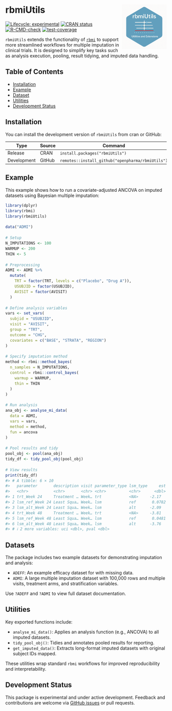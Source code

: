 
<!-- README.md is generated from README.Rmd. Please edit that file -->

# rbmiUtils <a href="https://openpharma.github.io/rbmiUtils/"> <img src="man/figures/rbmiUtils.png" align="right" width="140px" alt="rbmiUtils website" /> </a>

<!-- badges: start -->

[![Lifecycle:
experimental](https://img.shields.io/badge/lifecycle-experimental-orange.svg)](https://lifecycle.r-lib.org/articles/stages.html#experimental)
[![CRAN status](https://www.r-pkg.org/badges/version/rbmiUtils)](https://CRAN.R-project.org/package=rbmiUtils)
[![R-CMD-check](https://github.com/openpharma/rbmiUtils/actions/workflows/R-CMD-check.yaml/badge.svg)](https://github.com/openpharma/rbmiUtils/actions/workflows/R-CMD-check.yaml)
[![test-coverage](https://github.com/openpharma/rbmiUtils/actions/workflows/test-coverage.yaml/badge.svg)](https://github.com/openpharma/rbmiUtils/actions/workflows/test-coverage.yaml)
<!-- badges: end -->

`rbmiUtils` extends the functionality of
[`rbmi`](https://github.com/insightsengineering/rbmi) to support more
streamlined workflows for multiple imputation in clinical trials. It is
designed to simplify key tasks such as analysis execution, pooling,
result tidying, and imputed data handling.

## Table of Contents

- [Installation](#installation)
- [Example](#example)
- [Dataset](#dataset)
- [Utilities](#utilities)
- [Development Status](#development-status)

## Installation

You can install the development version of `rbmiUtils` from cran or
GitHub:

| Type        | Source | Command                                           |
|-------------|--------|---------------------------------------------------|
| Release     | CRAN   | `install.packages("rbmiUtils")`                   |
| Development | GitHub | `remotes::install_github("openpharma/rbmiUtils")` |

## Example

This example shows how to run a covariate-adjusted ANCOVA on imputed
datasets using Bayesian multiple imputation:

``` r
library(dplyr)
library(rbmi)
library(rbmiUtils)

data("ADMI")

# Setup
N_IMPUTATIONS <- 100
WARMUP <- 200
THIN <- 5

# Preprocessing
ADMI <- ADMI %>%
  mutate(
    TRT = factor(TRT, levels = c("Placebo", "Drug A")),
    USUBJID = factor(USUBJID),
    AVISIT = factor(AVISIT)
  )

# Define analysis variables
vars <- set_vars(
  subjid = "USUBJID",
  visit = "AVISIT",
  group = "TRT",
  outcome = "CHG",
  covariates = c("BASE", "STRATA", "REGION")
)

# Specify imputation method
method <- rbmi::method_bayes(
  n_samples = N_IMPUTATIONS,
  control = rbmi::control_bayes(
    warmup = WARMUP,
    thin = THIN
  )
)

# Run analysis
ana_obj <- analyse_mi_data(
  data = ADMI,
  vars = vars,
  method = method,
  fun = ancova
)

# Pool results and tidy
pool_obj <- pool(ana_obj)
tidy_df <- tidy_pool_obj(pool_obj)

# View results
print(tidy_df)
#> # A tibble: 6 × 10
#>   parameter       description visit parameter_type lsm_type     est    se    lci
#>   <chr>           <chr>       <chr> <chr>          <chr>      <dbl> <dbl>  <dbl>
#> 1 trt_Week 24     Treatment … Week… trt            <NA>     -2.17   0.182 -2.53 
#> 2 lsm_ref_Week 24 Least Squa… Week… lsm            ref       0.0782 0.131 -0.179
#> 3 lsm_alt_Week 24 Least Squa… Week… lsm            alt      -2.09   0.126 -2.34 
#> 4 trt_Week 48     Treatment … Week… trt            <NA>     -3.81   0.256 -4.31 
#> 5 lsm_ref_Week 48 Least Squa… Week… lsm            ref       0.0481 0.185 -0.316
#> 6 lsm_alt_Week 48 Least Squa… Week… lsm            alt      -3.76   0.176 -4.11 
#> # ℹ 2 more variables: uci <dbl>, pval <dbl>
```

## Datasets

The package includes two example datasets for demonstrating imputation
and analysis:

- `ADEFF`: An example efficacy dataset for with missing data.
- `ADMI`: A large multiple imputation dataset with 100,000 rows and
  multiple visits, treatment arms, and stratification variables.

Use `?ADEFF` and `?ADMI` to view full dataset documentation.

## Utilities

Key exported functions include:

- `analyse_mi_data()`: Applies an analysis function (e.g., ANCOVA) to
  all imputed datasets.
- `tidy_pool_obj()`: Tidies and annotates pooled results for reporting.
- `get_imputed_data()`: Extracts long-format imputed datasets with
  original subject IDs mapped.

These utilities wrap standard `rbmi` workflows for improved
reproducibility and interpretability.

## Development Status

This package is experimental and under active development. Feedback and
contributions are welcome via [GitHub
issues](https://github.com/openpharma/rbmiUtils/issues) or pull
requests.
